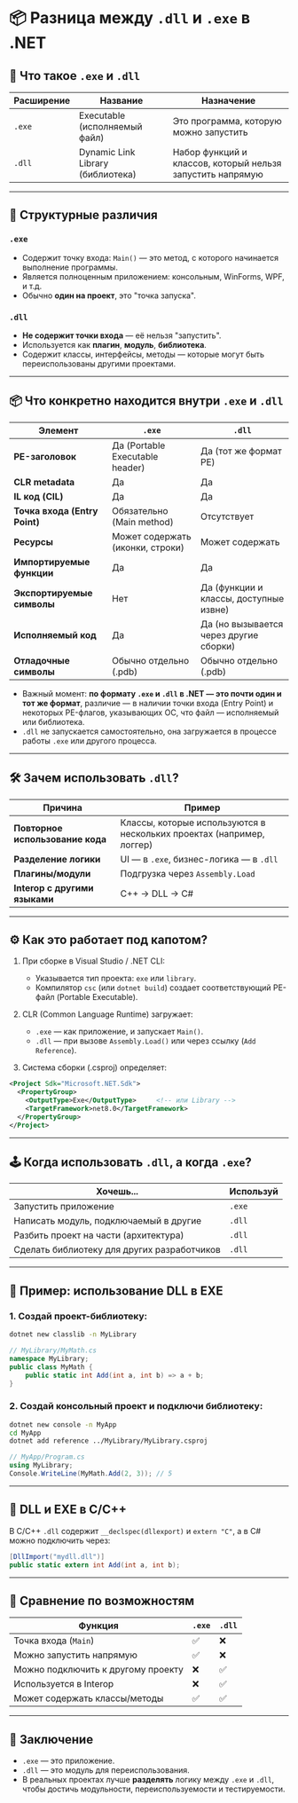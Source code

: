 # 📦 Разница между `.dll` и `.exe` в .NET

## 🧠 Что такое `.exe` и `.dll`

| Расширение | Название                          | Назначение                                                 |
| ---------- | --------------------------------- | ---------------------------------------------------------- |
| `.exe`     | Executable (исполняемый файл)     | Это программа, которую можно запустить                     |
| `.dll`     | Dynamic Link Library (библиотека) | Набор функций и классов, который нельзя запустить напрямую |

---

## 🔧 Структурные различия

### `.exe`

* Содержит точку входа: `Main()` — это метод, с которого начинается выполнение программы.
* Является полноценным приложением: консольным, WinForms, WPF, и т.д.
* Обычно **один на проект**, это "точка запуска".

### `.dll`

* **Не содержит точки входа** — её нельзя "запустить".
* Используется как **плагин**, **модуль**, **библиотека**.
* Содержит классы, интерфейсы, методы — которые могут быть переиспользованы другими проектами.

---

## 📦 Что конкретно находится внутри `.exe` и `.dll`

| Элемент                       | `.exe`                           | `.dll`                                 |
| ----------------------------- | -------------------------------- | -------------------------------------- |
| **PE-заголовок**              | Да (Portable Executable header)  | Да (тот же формат PE)                  |
| **CLR metadata**              | Да                               | Да                                     |
| **IL код (CIL)**              | Да                               | Да                                     |
| **Точка входа (Entry Point)** | Обязательно (Main method)        | Отсутствует                            |
| **Ресурсы**                   | Может содержать (иконки, строки) | Может содержать                        |
| **Импортируемые функции**     | Да                               | Да                                     |
| **Экспортируемые символы**    | Нет                              | Да (функции и классы, доступные извне) |
| **Исполняемый код**           | Да                               | Да (но вызывается через другие сборки) |
| **Отладочные символы**        | Обычно отдельно (.pdb)           | Обычно отдельно (.pdb)                 |

* Важный момент: **по формату `.exe` и `.dll` в .NET — это почти один и тот же формат**, различие — в наличии точки входа (Entry Point) и некоторых PE-флагов, указывающих ОС, что файл — исполняемый или библиотека.
* `.dll` не запускается самостоятельно, она загружается в процессе работы `.exe` или другого процесса.

---

## 🛠 Зачем использовать `.dll`?

| Причина                          | Пример                                                                |
| -------------------------------- | --------------------------------------------------------------------- |
| **Повторное использование кода** | Классы, которые используются в нескольких проектах (например, логгер) |
| **Разделение логики**            | UI — в `.exe`, бизнес-логика — в `.dll`                               |
| **Плагины/модули**               | Подгрузка через `Assembly.Load`                                       |
| **Interop с другими языками**    | C++ → DLL → C#                                                        |

---

## ⚙️ Как это работает под капотом?

1. При сборке в Visual Studio / .NET CLI:

   * Указывается тип проекта: `exe` или `library`.
   * Компилятор `csc` (или `dotnet build`) создает соответствующий PE-файл (Portable Executable).

2. CLR (Common Language Runtime) загружает:

   * `.exe` — как приложение, и запускает `Main()`.
   * `.dll` — при вызове `Assembly.Load()` или через ссылку (`Add Reference`).

3. Система сборки (.csproj) определяет:

```xml
<Project Sdk="Microsoft.NET.Sdk">
  <PropertyGroup>
    <OutputType>Exe</OutputType>     <!-- или Library -->
    <TargetFramework>net8.0</TargetFramework>
  </PropertyGroup>
</Project>
```

---

## 🕹 Когда использовать `.dll`, а когда `.exe`?

| Хочешь...                                   | Используй |
| ------------------------------------------- | --------- |
| Запустить приложение                        | `.exe`    |
| Написать модуль, подключаемый в другие      | `.dll`    |
| Разбить проект на части (архитектура)       | `.dll`    |
| Сделать библиотеку для других разработчиков | `.dll`    |

---

## 🔗 Пример: использование DLL в EXE

### 1. Создай проект-библиотеку:

```bash
dotnet new classlib -n MyLibrary
```

```csharp
// MyLibrary/MyMath.cs
namespace MyLibrary;
public class MyMath {
    public static int Add(int a, int b) => a + b;
}
```

### 2. Создай консольный проект и подключи библиотеку:

```bash
dotnet new console -n MyApp
cd MyApp
dotnet add reference ../MyLibrary/MyLibrary.csproj
```

```csharp
// MyApp/Program.cs
using MyLibrary;
Console.WriteLine(MyMath.Add(2, 3)); // 5
```

---

## 🧬 DLL и EXE в C/C++

В C/C++ `.dll` содержит `__declspec(dllexport)` и `extern "C"`, а в C# можно подключить через:

```csharp
[DllImport("mydll.dll")]
public static extern int Add(int a, int b);
```

---

## 🧩 Сравнение по возможностям

| Функция                            | `.exe` | `.dll` |
| ---------------------------------- | ------ | ------ |
| Точка входа (`Main`)               | ✅      | ❌      |
| Можно запустить напрямую           | ✅      | ❌      |
| Можно подключить к другому проекту | ❌      | ✅      |
| Используется в Interop             | ❌      | ✅      |
| Может содержать классы/методы      | ✅      | ✅      |

---

## 📎 Заключение

* `.exe` — это приложение.
* `.dll` — это модуль для переиспользования.
* В реальных проектах лучше **разделять** логику между `.exe` и `.dll`, чтобы достичь модульности, переиспользуемости и тестируемости.

